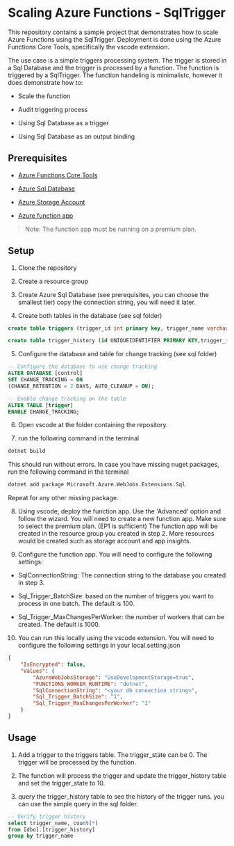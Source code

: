 # Scaling Azure Functions - SqlTrigger

This repository contains a sample project that demonstrates how to scale Azure Functions using the SqlTrigger.
Deployment is done using the Azure Functions Core Tools, specifically the vscode extension.

The use case is a simple triggers processing system. The trigger is stored in a Sql Database and the trigger is processed by a function. The function is triggered by a SqlTrigger. The function handeling is minimalistc, however it does demonstrate how to:

- Scale the function

- Audit triggering process

- Using Sql Database as a trigger

- Using Sql Database as an output binding


## Prerequisites

- [Azure Functions Core Tools](https://docs.microsoft.com/en-us/azure/azure-functions/functions-run-local#v2)

- [Azure Sql Database](https://docs.microsoft.com/en-us/azure/sql-database/sql-database-get-started-portal)

- [Azure Storage Account](https://docs.microsoft.com/en-us/azure/storage/common/storage-account-create?tabs=azure-portal)

- [Azure function app](https://docs.microsoft.com/en-us/azure/azure-functions/functions-create-first-function-vs-code?pivots=programming-language-csharp)

> Note: The function app must be running on a premium plan.

## Setup

1. Clone the repository

2. Create a resource group

3. Create Azure Sql Database (see prerequisites, you can choose the smallest tier) copy the connection string, you will need it later.

4. Create both tables in the database (see sql folder)

```sql
create table triggers (trigger_id int primary key, trigger_name varchar(40), update_time datetime, trigger_state int);

create table trigger_history (id UNIQUEIDENTIFIER PRIMARY KEY,trigger_id int, trigger_name varchar(40), update_time datetime, trigger_state int);

```

5. Configure the database and table for change tracking (see sql folder)

```sql
-- Configure the database to use change tracking
ALTER DATABASE [control]
SET CHANGE_TRACKING = ON
(CHANGE_RETENTION = 2 DAYS, AUTO_CLEANUP = ON);

-- Enable change tracking on the table
ALTER TABLE [trigger]
ENABLE CHANGE_TRACKING;
```

6. Open vscode at the folder containing the repository.

7. run the following command in the terminal

```bash
dotnet build
```

This should run without errors. In case you have missing nuget packages, run the following command in the terminal

```bash
dotnet add package Microsoft.Azure.WebJobs.Extensions.Sql
```

Repeat for any other missing package.

8. Using vscode, deploy the function app. Use the 'Advanced' option and follow the wizard. You will need to create a new function app. Make sure to select the premium plan. (EP1 is sufficient) The function app will be created in the resource group you created in step 2. More resources would be created such as storage account and app insights.

9. Configure the function app. You will need to configure the following settings:

- SqlConnectionString: The connection string to the database you created in step 3.

- Sql_Trigger_BatchSize: based on the number of triggers you want to process in one batch. The default is 100.

- Sql_Trigger_MaxChangesPerWorker: the number of workers that can be created. The default is 1000.

10. You can run this locally using the vscode extension. You will need to configure the following settings in your local.setting.json

```json
{
    "IsEncrypted": false,
    "Values": {
        "AzureWebJobsStorage": "UseDevelopmentStorage=true",
        "FUNCTIONS_WORKER_RUNTIME": "dotnet",
        "SqlConnectionString": "<your db connection string>",
        "Sql_Trigger_BatchSize": "1",
        "Sql_Trigger_MaxChangesPerWorker": "1"
    }
}
```

## Usage

1. Add a trigger to the triggers table. The trigger_state can be 0. The trigger will be processed by the function.

2. The function will process the trigger and update the trigger_history table and set the trigger_state to 10.

3. query the trigger_history table to see the history of the trigger runs. you can use the simple query in the sql folder.

```sql
-- Verify trigger history
select trigger_name, count(*)
from [dbo].[trigger_history]
group by trigger_name
```